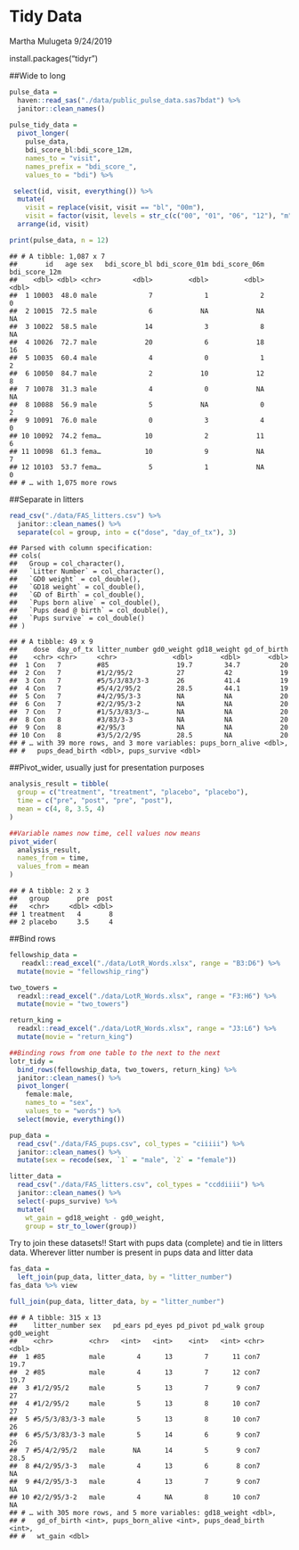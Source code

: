 Tidy Data
================
Martha Mulugeta
9/24/2019

install.packages(“tidyr”)

\#\#Wide to long

``` r
pulse_data = 
  haven::read_sas("./data/public_pulse_data.sas7bdat") %>% 
  janitor::clean_names() 
  
pulse_tidy_data = 
  pivot_longer(
    pulse_data, 
    bdi_score_bl:bdi_score_12m,
    names_to = "visit", 
    names_prefix = "bdi_score_",
    values_to = "bdi") %>% 

 select(id, visit, everything()) %>%
  mutate(
    visit = replace(visit, visit == "bl", "00m"),
    visit = factor(visit, levels = str_c(c("00", "01", "06", "12"), "m"))) %>%
  arrange(id, visit)

print(pulse_data, n = 12)
```

    ## # A tibble: 1,087 x 7
    ##       id   age sex   bdi_score_bl bdi_score_01m bdi_score_06m bdi_score_12m
    ##    <dbl> <dbl> <chr>        <dbl>         <dbl>         <dbl>         <dbl>
    ##  1 10003  48.0 male             7             1             2             0
    ##  2 10015  72.5 male             6            NA            NA            NA
    ##  3 10022  58.5 male            14             3             8            NA
    ##  4 10026  72.7 male            20             6            18            16
    ##  5 10035  60.4 male             4             0             1             2
    ##  6 10050  84.7 male             2            10            12             8
    ##  7 10078  31.3 male             4             0            NA            NA
    ##  8 10088  56.9 male             5            NA             0             2
    ##  9 10091  76.0 male             0             3             4             0
    ## 10 10092  74.2 fema…           10             2            11             6
    ## 11 10098  61.3 fema…           10             9            NA             7
    ## 12 10103  53.7 fema…            5             1            NA             0
    ## # … with 1,075 more rows

\#\#Separate in litters

``` r
read_csv("./data/FAS_litters.csv") %>% 
  janitor::clean_names() %>%
  separate(col = group, into = c("dose", "day_of_tx"), 3)
```

    ## Parsed with column specification:
    ## cols(
    ##   Group = col_character(),
    ##   `Litter Number` = col_character(),
    ##   `GD0 weight` = col_double(),
    ##   `GD18 weight` = col_double(),
    ##   `GD of Birth` = col_double(),
    ##   `Pups born alive` = col_double(),
    ##   `Pups dead @ birth` = col_double(),
    ##   `Pups survive` = col_double()
    ## )

    ## # A tibble: 49 x 9
    ##    dose  day_of_tx litter_number gd0_weight gd18_weight gd_of_birth
    ##    <chr> <chr>     <chr>              <dbl>       <dbl>       <dbl>
    ##  1 Con   7         #85                 19.7        34.7          20
    ##  2 Con   7         #1/2/95/2           27          42            19
    ##  3 Con   7         #5/5/3/83/3-3       26          41.4          19
    ##  4 Con   7         #5/4/2/95/2         28.5        44.1          19
    ##  5 Con   7         #4/2/95/3-3         NA          NA            20
    ##  6 Con   7         #2/2/95/3-2         NA          NA            20
    ##  7 Con   7         #1/5/3/83/3-…       NA          NA            20
    ##  8 Con   8         #3/83/3-3           NA          NA            20
    ##  9 Con   8         #2/95/3             NA          NA            20
    ## 10 Con   8         #3/5/2/2/95         28.5        NA            20
    ## # … with 39 more rows, and 3 more variables: pups_born_alive <dbl>,
    ## #   pups_dead_birth <dbl>, pups_survive <dbl>

\#\#Pivot\_wider, usually just for presentation purposes

``` r
analysis_result = tibble(
  group = c("treatment", "treatment", "placebo", "placebo"),
  time = c("pre", "post", "pre", "post"),
  mean = c(4, 8, 3.5, 4)
)

##Variable names now time, cell values now means 
pivot_wider(
  analysis_result,
  names_from = time,
  values_from = mean
)
```

    ## # A tibble: 2 x 3
    ##   group       pre  post
    ##   <chr>     <dbl> <dbl>
    ## 1 treatment   4       8
    ## 2 placebo     3.5     4

\#\#Bind rows

``` r
fellowship_data =
   readxl::read_excel("./data/LotR_Words.xlsx", range = "B3:D6") %>%
  mutate(movie = "fellowship_ring")

two_towers = 
  readxl::read_excel("./data/LotR_Words.xlsx", range = "F3:H6") %>%
  mutate(movie = "two_towers")

return_king = 
  readxl::read_excel("./data/LotR_Words.xlsx", range = "J3:L6") %>%
  mutate(movie = "return_king")

##Binding rows from one table to the next to the next
lotr_tidy = 
  bind_rows(fellowship_data, two_towers, return_king) %>%
  janitor::clean_names() %>%
  pivot_longer(
    female:male,
    names_to = "sex", 
    values_to = "words") %>%
  select(movie, everything()) 
```

``` r
pup_data = 
  read_csv("./data/FAS_pups.csv", col_types = "ciiiii") %>%
  janitor::clean_names() %>%
  mutate(sex = recode(sex, `1` = "male", `2` = "female")) 

litter_data = 
  read_csv("./data/FAS_litters.csv", col_types = "ccddiiii") %>%
  janitor::clean_names() %>%
  select(-pups_survive) %>%
  mutate(
    wt_gain = gd18_weight - gd0_weight,
    group = str_to_lower(group))
```

Try to join these datasets\!\! Start with pups data (complete) and tie
in litters data. Wherever litter number is present in pups data and
litter data

``` r
fas_data = 
  left_join(pup_data, litter_data, by = "litter_number")
fas_data %>% view

full_join(pup_data, litter_data, by = "litter_number")
```

    ## # A tibble: 315 x 13
    ##    litter_number sex   pd_ears pd_eyes pd_pivot pd_walk group gd0_weight
    ##    <chr>         <chr>   <int>   <int>    <int>   <int> <chr>      <dbl>
    ##  1 #85           male        4      13        7      11 con7        19.7
    ##  2 #85           male        4      13        7      12 con7        19.7
    ##  3 #1/2/95/2     male        5      13        7       9 con7        27  
    ##  4 #1/2/95/2     male        5      13        8      10 con7        27  
    ##  5 #5/5/3/83/3-3 male        5      13        8      10 con7        26  
    ##  6 #5/5/3/83/3-3 male        5      14        6       9 con7        26  
    ##  7 #5/4/2/95/2   male       NA      14        5       9 con7        28.5
    ##  8 #4/2/95/3-3   male        4      13        6       8 con7        NA  
    ##  9 #4/2/95/3-3   male        4      13        7       9 con7        NA  
    ## 10 #2/2/95/3-2   male        4      NA        8      10 con7        NA  
    ## # … with 305 more rows, and 5 more variables: gd18_weight <dbl>,
    ## #   gd_of_birth <int>, pups_born_alive <int>, pups_dead_birth <int>,
    ## #   wt_gain <dbl>
